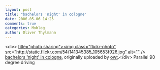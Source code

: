 ```yaml
---
layout: post
title: "bachelors 'night' in cologne"
date: 2006-05-06 14:23
comments: true
categories: Moblog
author: Oliver Thylmann
---
```



&lt;div&gt;	[ title=&quot;photo sharing&quot;&gt;&lt;img class=&quot;flickr-photo&quot; src=&quot;http://static.flickr.com/54/141345385_105653f926.jpg&quot; alt=&quot;&quot; /&gt;](http://www.flickr.com/photos/oliver/141345385/)	[bachelors 'night' in cologne](http://www.flickr.com/photos/oliver/141345385/), originally uploaded by [owt](http://www.flickr.com/people/oliver/).&lt;/div&gt;					Parallel 90 degree driving


